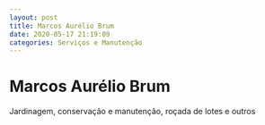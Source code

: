 ```yaml
---
layout: post
title: Marcos Aurélio Brum
date: 2020-05-17 21:19:09 
categories: Serviços e Manutenção
---
```


# Marcos Aurélio Brum

Jardinagem, conservação e manutenção, roçada de lotes e outros
